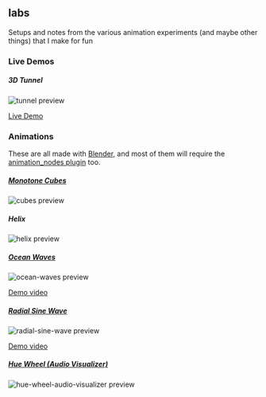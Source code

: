 ## labs

Setups and notes from the various animation experiments (and maybe other things) that I make for fun

### Live Demos

##### 3D Tunnel

![tunnel preview](https://github.com/jaames/labs/blob/master/demos/tunnel/preview.jpg)

[Live Demo](https://rakujira.jp/labs/tunnel-demo/)

### Animations

These are all made with [Blender](https://www.blender.org), and most of them will require the [animation_nodes plugin](http://animation-nodes-manual.readthedocs.io/en/latest/user_guide/install/install.html) too.

##### [Monotone Cubes](https://github.com/jaames/labs/blob/master/animations/cubes)

![cubes preview](https://github.com/jaames/labs/blob/master/animations/cubes/preview.png)

##### Helix

![helix preview](https://github.com/jaames/labs/blob/master/animations/helix/preview.jpg)

##### [Ocean Waves](https://github.com/jaames/labs/blob/master/animations/ocean-waves)

![ocean-waves preview](https://github.com/jaames/labs/blob/master/animations/ocean-waves/preview.jpg)

[Demo video](https://twitter.com/rakujira/status/883876092687372288)

##### [Radial Sine Wave](https://github.com/jaames/labs/blob/master/animations/radial-sine-wave)

![radial-sine-wave preview](https://github.com/jaames/labs/blob/master/animations/radial-sine-wave/preview.jpg)

[Demo video](https://twitter.com/rakujira/status/882657351987343360)

##### [Hue Wheel (Audio Visualizer)](https://github.com/jaames/labs/blob/master/animations/hue-wheel-audio-visualizer)

![hue-wheel-audio-visualizer preview](https://github.com/jaames/labs/blob/master/animations/hue-wheel-audio-visualizer/preview.jpg)
